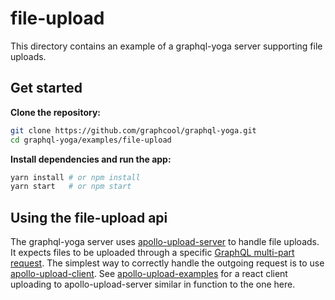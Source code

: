 # file-upload

This directory contains an example of a graphql-yoga server supporting file uploads.

## Get started

**Clone the repository:**

```sh
git clone https://github.com/graphcool/graphql-yoga.git
cd graphql-yoga/examples/file-upload
```

**Install dependencies and run the app:**

```sh
yarn install # or npm install
yarn start   # or npm start
```

## Using the file-upload api

The graphql-yoga server uses [apollo-upload-server](https://github.com/jaydenseric/apollo-upload-server) to handle file uploads. It expects files to be uploaded through a specific [GraphQL multi-part request](https://github.com/jaydenseric/graphql-multipart-request-spec). The simplest way to correctly handle the outgoing request is to use [apollo-upload-client](https://github.com/jaydenseric/apollo-upload-client). See [apollo-upload-examples](https://github.com/jaydenseric/apollo-upload-examples) for a react client uploading to apollo-upload-server similar in function to the one here.
